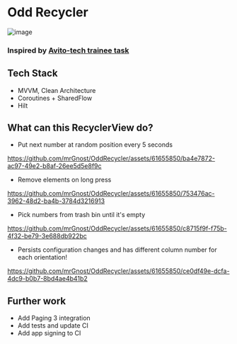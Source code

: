 
# Odd Recycler
![image](https://github.com/mrGnost/OddRecycler/assets/61655850/cda60e53-0a4f-4646-ab56-c6c9ea51cb37)


### Inspired by [Avito-tech trainee task](https://github.com/avito-tech/bx-android-trainee-assigment)

## Tech Stack
* MVVM, Clean Architecture
* Coroutines + SharedFlow
* Hilt

## What can this RecyclerView do?
* Put next number at random position every 5 seconds

https://github.com/mrGnost/OddRecycler/assets/61655850/ba4e7872-ac97-49e2-b8af-26ee5d5e8f9c
* Remove elements on long press

https://github.com/mrGnost/OddRecycler/assets/61655850/753476ac-3962-48d2-ba4b-3784d3216913
* Pick numbers from trash bin until it's empty

https://github.com/mrGnost/OddRecycler/assets/61655850/c8715f9f-f75b-4f32-be79-3e688db922bc
* Persists configuration changes and has different column number for each orientation!

https://github.com/mrGnost/OddRecycler/assets/61655850/ce0df49e-dcfa-4dc9-b0b7-8bd4ae4b41b2

## Further work
* Add Paging 3 integration
* Add tests and update CI
* Add app signing to CI
